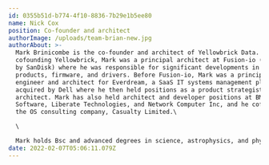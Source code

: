 ```yaml
---
id: 0355b51d-b774-4f10-8836-7b29e1b5ee80
name: Nick Cox
position: Co-founder and architect
authorImage: /uploads/team-brian-new.jpg
authorAbout: >-
  Mark Brinicombe is the co-founder and architect of Yellowbrick Data. Prior to
  cofounding Yellowbrick, Mark was a principal architect at Fusion-io (acquired
  by SanDisk) where he was responsible for significant developments in memory
  products, firmware, and drivers. Before Fusion-io, Mark was a principal
  engineer and architect for Everdream, a SaaS IT systems management platform
  acquired by Dell where he then held positions as a product strategist and
  architect. Mark has also held architect and developer positions at BMC
  Software, Liberate Technologies, and Network Computer Inc, and he cofounded
  the OS consulting company, Casualty Limited.\

  \

  Mark holds Bsc and advanced degrees in science, astrophysics, and physics from King’s College in London.
date: 2022-02-07T05:06:11.079Z
---
```

